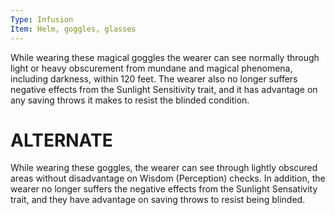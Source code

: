 ```yaml
---
Type: Infusion
Item: Helm, goggles, glasses
---
```

While wearing these magical goggles the wearer can see normally through light or heavy obscurement from mundane and magical phenomena, including darkness, within 120 feet. The wearer also no longer suffers negative effects from the Sunlight Sensitivity trait, and it has advantage on any saving throws it makes to resist the blinded condition.


# ALTERNATE
While wearing these goggles, the wearer can see through lightly obscured areas without disadvantage on Wisdom (Perception) checks. In addition, the wearer no longer suffers the negative effects from the Sunlight Sensativity trait, and they have advantage on saving throws to resist being blinded.
